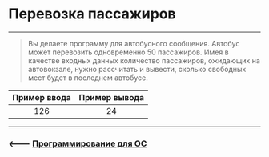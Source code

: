 # Перевозка пассажиров

***
> Вы делаете программу для автобусного сообщения. Автобус может перевозить одновременно 50 пассажиров. Имея в качестве входных данных количество пассажиров, ожидающих на автовокзале, нужно рассчитать и вывести, сколько свободных мест будет в последнем автобусе.

|Пример ввода|Пример вывода|
|:----------:|:-----------:|
|126         |24           |
***

### <--- [Программирование для ОС](https://github.com/comradeGoose/OS_Programming#%D0%BF%D0%B5%D1%80%D0%B5%D0%B2%D0%BE%D0%B7%D0%BA%D0%B0-%D0%BF%D0%B0%D1%81%D1%81%D0%B0%D0%B6%D0%B8%D1%80%D0%BE%D0%B2)